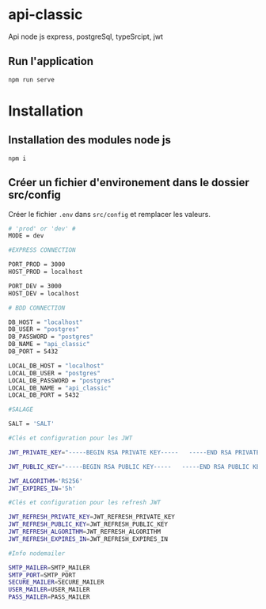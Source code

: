 # api-classic

Api node js express, postgreSql, typeSrcipt, jwt

## Run l'application

```
npm run serve
```

# Installation

## Installation des modules node js

```
npm i
```

## Créer un fichier d'environement dans le dossier src/config
Créer le fichier 
```.env```
dans ```src/config``` et remplacer les valeurs.
```bash
# 'prod' or 'dev' #
MODE = dev

#EXPRESS CONNECTION

PORT_PROD = 3000
HOST_PROD = localhost

PORT_DEV = 3000
HOST_DEV = localhost

# BDD CONNECTION

DB_HOST = "localhost"
DB_USER = "postgres"
DB_PASSWORD = "postgres"
DB_NAME = "api_classic"
DB_PORT = 5432

LOCAL_DB_HOST = "localhost"
LOCAL_DB_USER = "postgres"
LOCAL_DB_PASSWORD = "postgres"
LOCAL_DB_NAME = "api_classic"
LOCAL_DB_PORT = 5432

#SALAGE

SALT = 'SALT'

#Clés et configuration pour les JWT

JWT_PRIVATE_KEY="-----BEGIN RSA PRIVATE KEY-----   -----END RSA PRIVATE KEY-----"

JWT_PUBLIC_KEY="-----BEGIN RSA PUBLIC KEY-----   -----END RSA PUBLIC KEY-----"

JWT_ALGORITHM='RS256'
JWT_EXPIRES_IN='5h'

#Clés et configuration pour les refresh JWT

JWT_REFRESH_PRIVATE_KEY=JWT_REFRESH_PRIVATE_KEY
JWT_REFRESH_PUBLIC_KEY=JWT_REFRESH_PUBLIC_KEY
JWT_REFRESH_ALGORITHM=JWT_REFRESH_ALGORITHM
JWT_REFRESH_EXPIRES_IN=JWT_REFRESH_EXPIRES_IN

#Info nodemailer

SMTP_MAILER=SMTP_MAILER
SMTP_PORT=SMTP_PORT
SECURE_MAILER=SECURE_MAILER
USER_MAILER=USER_MAILER
PASS_MAILER=PASS_MAILER
```

## 